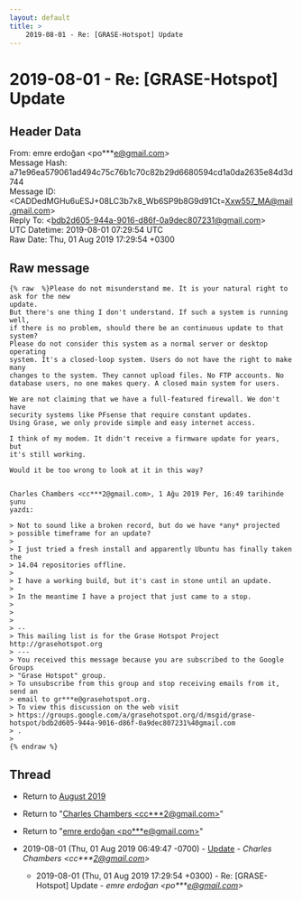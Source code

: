 ```yaml
---
layout: default
title: >
    2019-08-01 - Re: [GRASE-Hotspot] Update
---
```


# 2019-08-01 - Re: [GRASE-Hotspot] Update

## Header Data

From: emre erdoğan \<po***e@gmail.com\><br>
Message Hash: a71e96ea579061ad494c75c76b1c70c82b29d6680594cd1a0da2635e84d3d744<br>
Message ID: \<CADDedMGHu6uESJ+08LC3b7x8_Wb6SP9b8G9d91Ct=Xxw557_MA@mail.gmail.com\><br>
Reply To: \<bdb2d605-944a-9016-d86f-0a9dec807231@gmail.com\><br>
UTC Datetime: 2019-08-01 07:29:54 UTC<br>
Raw Date: Thu, 01 Aug 2019 17:29:54 +0300<br>

## Raw message

```
{% raw  %}Please do not misunderstand me. It is your natural right to ask for the new
update.
But there's one thing I don't understand. If such a system is running well,
if there is no problem, should there be an continuous update to that system?
Please do not consider this system as a normal server or desktop operating
system. It's a closed-loop system. Users do not have the right to make many
changes to the system. They cannot upload files. No FTP accounts. No
database users, no one makes query. A closed main system for users.

We are not claiming that we have a full-featured firewall. We don't have
security systems like PFsense that require constant updates.
Using Grase, we only provide simple and easy internet access.

I think of my modem. It didn't receive a firmware update for years, but
it's still working.

Would it be too wrong to look at it in this way?


Charles Chambers <cc***2@gmail.com>, 1 Ağu 2019 Per, 16:49 tarihinde şunu
yazdı:

> Not to sound like a broken record, but do we have *any* projected
> possible timeframe for an update?
>
> I just tried a fresh install and apparently Ubuntu has finally taken the
> 14.04 repositories offline.
>
> I have a working build, but it's cast in stone until an update.
>
> In the meantime I have a project that just came to a stop.
>
>
>
> --
> This mailing list is for the Grase Hotspot Project http://grasehotspot.org
> ---
> You received this message because you are subscribed to the Google Groups
> "Grase Hotspot" group.
> To unsubscribe from this group and stop receiving emails from it, send an
> email to gr***e@grasehotspot.org.
> To view this discussion on the web visit
> https://groups.google.com/a/grasehotspot.org/d/msgid/grase-hotspot/bdb2d605-944a-9016-d86f-0a9dec807231%40gmail.com
> .
>
{% endraw %}
```

## Thread

+ Return to [August 2019](/archive/2019/08)

+ Return to "[Charles Chambers <cc***2<span>@</span>gmail.com>](/authors/cc___2_at_gmail_com)"
+ Return to "[emre erdoğan <po***e<span>@</span>gmail.com>](/authors/po___e_at_gmail_com)"

+ 2019-08-01 (Thu, 01 Aug 2019 06:49:47 -0700) - [Update](/archive/2019/08/2313e909ff771999387482c02e7b102a66df6cb0eae7e6319e5c3ad993f53a1b) - _Charles Chambers \<cc***2@gmail.com\>_
  + 2019-08-01 (Thu, 01 Aug 2019 17:29:54 +0300) - Re: [GRASE-Hotspot] Update - _emre erdoğan \<po***e@gmail.com\>_

